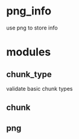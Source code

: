 # png_info
use  png  to store  info

# modules
## chunk_type
validate basic chunk types

## chunk

## png